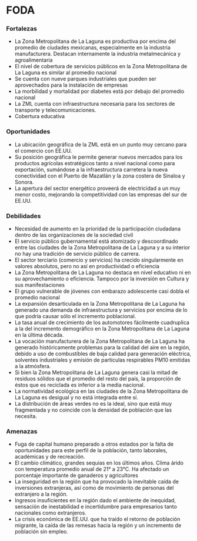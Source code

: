 
# FODA

### Fortalezas

* La Zona Metropolitana de La Laguna es productiva por encima del promedio de ciudades mexicanas, especialmente en la industria manufacturera. Destacan internamente la industria metalmecánica y agroalimentaria
* El nivel de cobertura de servicios públicos en la Zona Metropolitana de La Laguna es similar al promedio nacional
* Se cuenta con nueve parques industriales que pueden ser aprovechados para la instalación de empresas
* La morbilidad y mortalidad por diabetes está por debajo del promedio nacional
* La ZML cuenta con infraestructura necesaria para los sectores de transporte y telecomunicaciones.
* Cobertura educativa

### Oportunidades

* La ubicación geográfica de la ZML está en un punto muy cercano para el comercio con EE.UU.
* Su posición geográfica le permite generar nuevos mercados para los productos agrícolas estratégicos tanto a nivel nacional como para exportación, sumándose a la infraestructura carretera la nueva conectividad con el Puerto de Mazatlán y la zona costera de Sinaloa y Sonora.
* La apertura del sector energético proveerá de electricidad a un muy menor costo, mejorando la competitividad con las empresas del sur de EE.UU.

### Debilidades

* Necesidad de aumento en la prioridad de la participación ciudadana dentro de las organizaciones de la sociedad civil
* El servicio público gubernamental está atomizado y descoordinado entre las ciudades de la Zona Metropolitana de La Laguna y a su interior no hay una tradición de servicio público de carrera.
* El sector terciario (comercio y servicios) ha crecido singularmente en valores absolutos, pero no así en productividad o eficiencia
* La Zona Metropolitana de La Laguna no destaca en nivel educativo ni en su aprovechamiento o eficiencia. Tampoco por la inversión en Cultura y sus manifestaciones
* El grupo vulnerable de jóvenes con embarazo adolescente casi dobla el promedio nacional
* La expansión desarticulada en la Zona Metropolitana de La Laguna ha generado una demanda de infraestructura y servicios por encima de lo que podría causar sólo el incremento poblacional.
* La tasa anual de crecimiento de los automotores fácilmente cuadruplica a la del incremento demográfico en la Zona Metropolitana de La Laguna en la última década.
* La vocación manufacturera de la Zona Metropolitana de La Laguna ha generado históricamente problemas para la calidad del aire en la región, debido a uso de combustibles de baja calidad para generación eléctrica, solventes industriales y emisión de partículas respirables PM10 emitidas a la atmósfera.
* Si bien la Zona Metropolitana de La Laguna genera casi la mitad de residuos sólidos que el promedio del resto del país, la proporción de éstos que es reciclada es inferior a la media nacional.
* La normatividad ecológica en las ciudades de la Zona Metropolitana de La Laguna es desigual y no está integrada entre sí.
* La distribución de áreas verdes no es la ideal, sino que está muy fragmentada y no coincide con la densidad de población que las necesita.

### Amenazas

* Fuga de capital humano preparado a otros estados por la falta de oportunidades para este perfil de la población, tanto laborales, académicas y de recreación.
* El cambio climático, grandes sequias en los últimos años. Clima árido con temperatura promedio anual de 21° a 23°C. Ha afectado un porcentaje importante de ganaderos y agricultores
* La inseguridad en la región que ha provocado la inevitable caída de inversiones extranjeras, así como de movimiento de personas del extranjero a la región.
* Ingresos insuficientes en la región dado el ambiente de inequidad, sensación de inestabilidad e incertidumbre para empresarios tanto nacionales como extranjeros.
* La crisis económica de EE.UU. que ha traído el retorno de población migrante, la caída de las remesas hacia la región y un incremento de población sin empleo.
